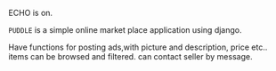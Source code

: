 ECHO is on.

`PUDDLE` is a simple online market place application using django.

Have functions for posting ads,with picture and description, price etc..
items can be browsed and filtered. can contact seller by message.
